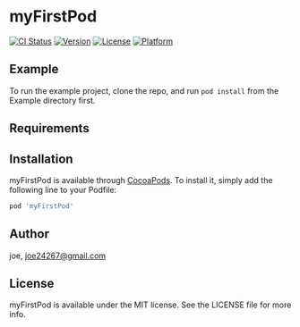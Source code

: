 # myFirstPod

[![CI Status](http://img.shields.io/travis/joe/myFirstPod.svg?style=flat)](https://travis-ci.org/joe/myFirstPod)
[![Version](https://img.shields.io/cocoapods/v/myFirstPod.svg?style=flat)](http://cocoapods.org/pods/myFirstPod)
[![License](https://img.shields.io/cocoapods/l/myFirstPod.svg?style=flat)](http://cocoapods.org/pods/myFirstPod)
[![Platform](https://img.shields.io/cocoapods/p/myFirstPod.svg?style=flat)](http://cocoapods.org/pods/myFirstPod)

## Example

To run the example project, clone the repo, and run `pod install` from the Example directory first.

## Requirements

## Installation

myFirstPod is available through [CocoaPods](http://cocoapods.org). To install
it, simply add the following line to your Podfile:

```ruby
pod 'myFirstPod'
```

## Author

joe, joe24267@gmail.com

## License

myFirstPod is available under the MIT license. See the LICENSE file for more info.
